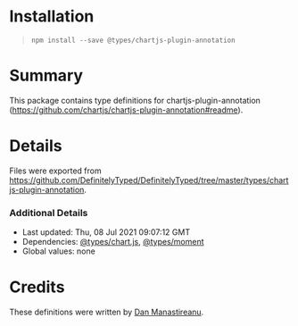 # Installation
> `npm install --save @types/chartjs-plugin-annotation`

# Summary
This package contains type definitions for chartjs-plugin-annotation (https://github.com/chartjs/chartjs-plugin-annotation#readme).

# Details
Files were exported from https://github.com/DefinitelyTyped/DefinitelyTyped/tree/master/types/chartjs-plugin-annotation.

### Additional Details
 * Last updated: Thu, 08 Jul 2021 09:07:12 GMT
 * Dependencies: [@types/chart.js](https://npmjs.com/package/@types/chart.js), [@types/moment](https://npmjs.com/package/@types/moment)
 * Global values: none

# Credits
These definitions were written by [Dan Manastireanu](https://github.com/danmana).
